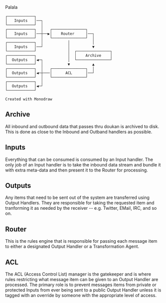 Palala

```
┌────────────┐
│   Inputs   │──┐
└────────────┘  │
┌────────────┐  │   ┌───────────────┐
│   Inputs   │──┼──▶│    Router     │──┐
└────────────┘  │   └───────────────┘  │
┌────────────┐  │           │          │
│   Inputs   │──┘           │          ▼
└────────────┘              │  ┌───────────────┐
┌────────────┐              │  │    Archive    │
│  Outputs   │◀─┐           │  └───────────────┘
└────────────┘  │           ▼          ▲
┌────────────┐  │   ┌───────────────┐  │
│  Outputs   │◀─┼───│      ACL      │──┘
└────────────┘  │   └───────────────┘
┌────────────┐  │
│  Outputs   │◀─┘
└────────────┘

Created with Monodraw
```

## Archive

All inbound and outbound data that passes thru doukan is archived to disk. This is done as close to the Inbound and Outband handlers as possible.

## Inputs

Everything that can be consumed is consumed by an Input handler. The only job of an Input handler is to take the inbound data stream and bundle it with extra meta-data and then present it to the Router for processing.

## Outputs

Any items that need to be sent out of the system are transferred using Output Handlers. They are responsible for taking the requested item and tranforming it as needed by the receiver -- e.g. Twitter, EMail, IRC, and so on.

## Router

This is the rules engine that is responsible for passing each message item to either a designated Output Handler or a Transformation Agent.

## ACL

The ACL (Access Control List) manager is the gatekeeper and is where rules restricting what message item can be given to an Output Handler are processed. The primary role is to prevent messages items from private or protected Inputs from ever being sent to a public Output Handler unless it is tagged with an override by someone with the appropriate level of access.

